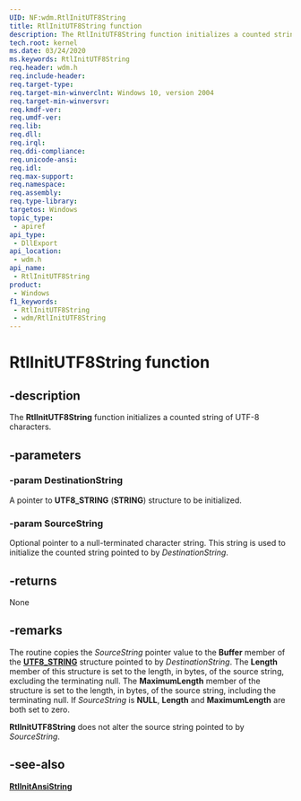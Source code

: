 ```yaml
---
UID: NF:wdm.RtlInitUTF8String
title: RtlInitUTF8String function
description: The RtlInitUTF8String function initializes a counted string of UTF-8 characters.
tech.root: kernel
ms.date: 03/24/2020
ms.keywords: RtlInitUTF8String
req.header: wdm.h
req.include-header: 
req.target-type: 
req.target-min-winverclnt: Windows 10, version 2004
req.target-min-winversvr: 
req.kmdf-ver: 
req.umdf-ver: 
req.lib: 
req.dll: 
req.irql: 
req.ddi-compliance: 
req.unicode-ansi: 
req.idl: 
req.max-support: 
req.namespace: 
req.assembly: 
req.type-library: 
targetos: Windows
topic_type:
 - apiref
api_type:
 - DllExport
api_location:
 - wdm.h
api_name:
 - RtlInitUTF8String
product:
 - Windows
f1_keywords:
 - RtlInitUTF8String
 - wdm/RtlInitUTF8String
---
```


# RtlInitUTF8String function

## -description

The **RtlInitUTF8String** function initializes a counted string of UTF-8 characters.

## -parameters

### -param DestinationString

A pointer to **UTF8_STRING** (**STRING**) structure to be initialized.

### -param SourceString

Optional pointer to a null-terminated character string. This string is used to initialize the counted string pointed to by *DestinationString*.

## -returns

None

## -remarks

The routine copies the *SourceString* pointer value to the **Buffer** member of the [**UTF8_STRING**](/windows/win32/api/ntdef/ns-ntdef-string) structure pointed to by *DestinationString*. The **Length** member of this structure is set to the length, in bytes, of the source string, excluding the terminating null. The **MaximumLength** member of the structure is set to the length, in bytes, of the source string, including the terminating null. If *SourceString* is **NULL**, **Length** and **MaximumLength** are both set to zero.

**RtlInitUTF8String** does not alter the source string pointed to by *SourceString*.

## -see-also

[**RtlInitAnsiString**](./nf-wdm-rtlinitansistring.md)
